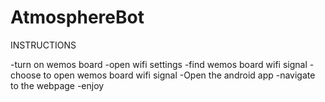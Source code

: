 # AtmosphereBot

INSTRUCTIONS

-turn on wemos board
-open wifi settings 
-find wemos board wifi signal
-choose to open wemos board wifi signal
-Open the android app
-navigate to the webpage 
-enjoy
